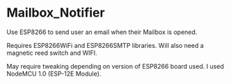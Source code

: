 # Mailbox_Notifier
Use ESP8266 to send user an email when their Mailbox is opened.

Requires ESP8266WiFi and ESP8266SMTP libraries. Will also need a magnetic reed switch and WIFI.

May require tweaking depending on version of ESP8266 board used. I used NodeMCU 1.0 (ESP-12E Module).
